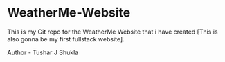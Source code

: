 # WeatherMe-Website
This is my Git repo for the WeatherMe Website that i have created [This is also gonna be my first fullstack website].

Author - Tushar J Shukla
